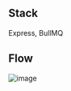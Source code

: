 ## Stack
Express, BullMQ

## Flow
![image](https://github.com/JeongSH1/heatpick-notification/assets/125888614/3ea62940-b869-4e84-9242-a2af3f53b482)
